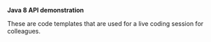 **Java 8 API demonstration**

These are code templates that are used for a live coding session for colleagues.